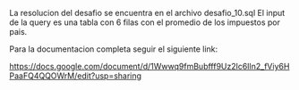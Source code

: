 La resolucion del desafio se encuentra en el archivo desafio_10.sql
El input de la query es una tabla con 6 filas con el promedio de 
los impuestos por pais.


Para la documentacion completa seguir el siguiente link:

https://docs.google.com/document/d/1Wwwq9fmBubfff9Uz2lc6Iln2_fViy6HPaaFQ4QQOWrM/edit?usp=sharing